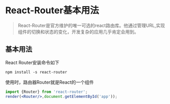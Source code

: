 # React-Router基本用法

> React-Router是官方维护的唯一可选的react路由库。他通过管理URL,实现组件的切换和状态的变化，开发复杂的应用几乎肯定会用到。

## 基本用法
React Router安装命令如下

```shell
npm install -s react-router
```

使用时，路由器Router就是React的一个组件

```jsx
import {Router} from 'react-router';
render(<Router/>,document.getElementById('app'));

```